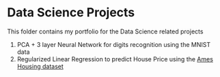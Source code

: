 # Data Science Projects
This folder contains my portfolio for the Data Science related projects

1. PCA + 3 layer Neural Network for digits recognition using the MNIST data
2. Regularized Linear Regression to predict House Price using the [Ames Housing dataset](https://ww2.amstat.org/publications/jse/v19n3/decock.pdf)

